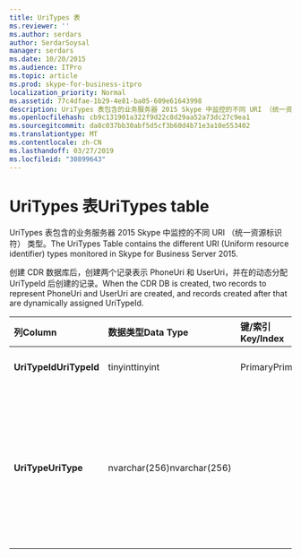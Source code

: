 ```yaml
---
title: UriTypes 表
ms.reviewer: ''
ms.author: serdars
author: SerdarSoysal
manager: serdars
ms.date: 10/20/2015
ms.audience: ITPro
ms.topic: article
ms.prod: skype-for-business-itpro
localization_priority: Normal
ms.assetid: 77c4dfae-1b29-4e81-ba05-609e61643998
description: UriTypes 表包含的业务服务器 2015 Skype 中监控的不同 URI （统一资源标识符） 类型。
ms.openlocfilehash: cb9c131901a322f9d22c8d29aa52a73dc27c9ea1
ms.sourcegitcommit: da8c037bb30abf5d5cf3b60d4b71e3a10e553402
ms.translationtype: MT
ms.contentlocale: zh-CN
ms.lasthandoff: 03/27/2019
ms.locfileid: "30899643"
---
```

# <a name="uritypes-table"></a><span data-ttu-id="9df25-103">UriTypes 表</span><span class="sxs-lookup"><span data-stu-id="9df25-103">UriTypes table</span></span>
 
<span data-ttu-id="9df25-104">UriTypes 表包含的业务服务器 2015 Skype 中监控的不同 URI （统一资源标识符） 类型。</span><span class="sxs-lookup"><span data-stu-id="9df25-104">The UriTypes Table contains the different URI (Uniform resource identifier) types monitored in Skype for Business Server 2015.</span></span>

<span data-ttu-id="9df25-105">创建 CDR 数据库后，创建两个记录表示 PhoneUri 和 UserUri，并在的动态分配 UriTypeId 后创建的记录。</span><span class="sxs-lookup"><span data-stu-id="9df25-105">When the CDR DB is created, two records to represent PhoneUri and UserUri are created, and records created after that are dynamically assigned UriTypeId.</span></span> 
  
|<span data-ttu-id="9df25-106">**列**</span><span class="sxs-lookup"><span data-stu-id="9df25-106">**Column**</span></span>|<span data-ttu-id="9df25-107">**数据类型**</span><span class="sxs-lookup"><span data-stu-id="9df25-107">**Data Type**</span></span>|<span data-ttu-id="9df25-108">**键/索引**</span><span class="sxs-lookup"><span data-stu-id="9df25-108">**Key/Index**</span></span>|<span data-ttu-id="9df25-109">**详细信息**</span><span class="sxs-lookup"><span data-stu-id="9df25-109">**Details**</span></span>|
|:-----|:-----|:-----|:-----|
|<span data-ttu-id="9df25-110">**UriTypeId**</span><span class="sxs-lookup"><span data-stu-id="9df25-110">**UriTypeId**</span></span> <br/> |<span data-ttu-id="9df25-111">tinyint</span><span class="sxs-lookup"><span data-stu-id="9df25-111">tinyint</span></span>  <br/> |<span data-ttu-id="9df25-112">Primary</span><span class="sxs-lookup"><span data-stu-id="9df25-112">Primary</span></span>  <br/> |<span data-ttu-id="9df25-113">分配给 URI 类型的唯一标识符。</span><span class="sxs-lookup"><span data-stu-id="9df25-113">Unique identifier assigned to a URI type.</span></span>  <br/> <span data-ttu-id="9df25-114">可能值-0 到 255</span><span class="sxs-lookup"><span data-stu-id="9df25-114">Possible values - 0 to 255</span></span> |
|<span data-ttu-id="9df25-115">**UriType**</span><span class="sxs-lookup"><span data-stu-id="9df25-115">**UriType**</span></span> <br/> |<span data-ttu-id="9df25-116">nvarchar(256)</span><span class="sxs-lookup"><span data-stu-id="9df25-116">nvarchar(256)</span></span>  <br/> || <span data-ttu-id="9df25-117">不同的 URI 类型的说明。</span><span class="sxs-lookup"><span data-stu-id="9df25-117">Descriptions of the different URI types.</span></span> <span data-ttu-id="9df25-118">预先分配是以下值：</span><span class="sxs-lookup"><span data-stu-id="9df25-118">The following values are pre-assigned:</span></span> <br/>  <span data-ttu-id="9df25-119">1-电话 Uri</span><span class="sxs-lookup"><span data-stu-id="9df25-119">1 - Phone Uri</span></span> <br/>  <span data-ttu-id="9df25-120">0-用户 Uri</span><span class="sxs-lookup"><span data-stu-id="9df25-120">0 - User Uri</span></span> <br/> <br/>  <span data-ttu-id="9df25-121">其他可能的类型包括：</span><span class="sxs-lookup"><span data-stu-id="9df25-121">Other possible types include:</span></span> <br/><span data-ttu-id="9df25-122">conf:applicationsharing</span><span class="sxs-lookup"><span data-stu-id="9df25-122">conf:applicationsharing</span></span> <br/> <span data-ttu-id="9df25-123">conf:audio-video</span><span class="sxs-lookup"><span data-stu-id="9df25-123">conf:audio-video</span></span><br/> <span data-ttu-id="9df25-124">conf:chat</span><span class="sxs-lookup"><span data-stu-id="9df25-124">conf:chat</span></span><br/>    <span data-ttu-id="9df25-125">conf:focus</span><span class="sxs-lookup"><span data-stu-id="9df25-125">conf:focus</span></span><br/>   <span data-ttu-id="9df25-126">mras</span><span class="sxs-lookup"><span data-stu-id="9df25-126">mras</span></span><br/>
